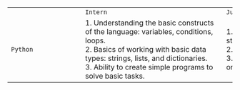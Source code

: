 

<table>
    <tr>
        <td><div style="width:150px"></div></td>
        <td><div style="width:300px"><code>Intern</code></div></td>
        <td><div style="width:300px"><code>Junior</code></div></td>
        <td><div style="width:300px"><code>Junior+</code></div></td>
        <td><div style="width:300px"><code>Middle</code></div></td>
        <td><div style="width:300px"><code>Middle+</code></div></td>
        <td><div style="width:300px"><code>Senior</code></div></td>
        <td><div style="width:300px"><code>Lead</code></div></td>
    </tr>
    <tr>
        <td><code>Python</code></td>
        <td>
            1. Understanding the basic constructs of the language: variables, conditions, loops.<br>
            2. Basics of working with basic data types: strings, lists, and dictionaries.<br>
            3. Ability to create simple programs to solve basic tasks.
        </td>
        <td>
            1. Confident command of basic data structures (lists, tuples, sets).<br>
            2. Error and exception handling.<br>
            3. Understanding the basics of object-oriented programming.
        </td>
        <td>
            1. Advanced use of the OOP paradigm, including polymorphism and encapsulation.<br>
            2. Understanding the principles of decorators and metaclasses.
        </td>
        <td>
            1. Using tools to optimize and improve the performance of Python code.<br>
            2. Deep understanding of GIL (Global Interpreter Lock) and methods to bypass it.<br>
            3. Understanding reference counting and garbage collection.
        </td>
</table>
